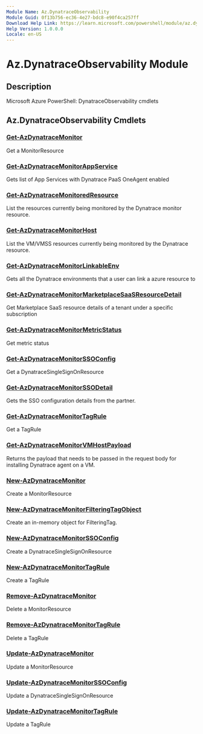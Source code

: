 ```yaml
---
Module Name: Az.DynatraceObservability
Module Guid: 0f13b756-ec36-4e27-bdc8-e90f4ca257ff
Download Help Link: https://learn.microsoft.com/powershell/module/az.dynatraceobservability
Help Version: 1.0.0.0
Locale: en-US
---
```


# Az.DynatraceObservability Module
## Description
Microsoft Azure PowerShell: DynatraceObservability cmdlets

## Az.DynatraceObservability Cmdlets
### [Get-AzDynatraceMonitor](Get-AzDynatraceMonitor.md)
Get a MonitorResource

### [Get-AzDynatraceMonitorAppService](Get-AzDynatraceMonitorAppService.md)
Gets list of App Services with Dynatrace PaaS OneAgent enabled

### [Get-AzDynatraceMonitoredResource](Get-AzDynatraceMonitoredResource.md)
List the resources currently being monitored by the Dynatrace monitor resource.

### [Get-AzDynatraceMonitorHost](Get-AzDynatraceMonitorHost.md)
List the VM/VMSS resources currently being monitored by the Dynatrace resource.

### [Get-AzDynatraceMonitorLinkableEnv](Get-AzDynatraceMonitorLinkableEnv.md)
Gets all the Dynatrace environments that a user can link a azure resource to

### [Get-AzDynatraceMonitorMarketplaceSaaSResourceDetail](Get-AzDynatraceMonitorMarketplaceSaaSResourceDetail.md)
Get Marketplace SaaS resource details of a tenant under a specific subscription

### [Get-AzDynatraceMonitorMetricStatus](Get-AzDynatraceMonitorMetricStatus.md)
Get metric status

### [Get-AzDynatraceMonitorSSOConfig](Get-AzDynatraceMonitorSSOConfig.md)
Get a DynatraceSingleSignOnResource

### [Get-AzDynatraceMonitorSSODetail](Get-AzDynatraceMonitorSSODetail.md)
Gets the SSO configuration details from the partner.

### [Get-AzDynatraceMonitorTagRule](Get-AzDynatraceMonitorTagRule.md)
Get a TagRule

### [Get-AzDynatraceMonitorVMHostPayload](Get-AzDynatraceMonitorVMHostPayload.md)
Returns the payload that needs to be passed in the request body for installing Dynatrace agent on a VM.

### [New-AzDynatraceMonitor](New-AzDynatraceMonitor.md)
Create a MonitorResource

### [New-AzDynatraceMonitorFilteringTagObject](New-AzDynatraceMonitorFilteringTagObject.md)
Create an in-memory object for FilteringTag.

### [New-AzDynatraceMonitorSSOConfig](New-AzDynatraceMonitorSSOConfig.md)
Create a DynatraceSingleSignOnResource

### [New-AzDynatraceMonitorTagRule](New-AzDynatraceMonitorTagRule.md)
Create a TagRule

### [Remove-AzDynatraceMonitor](Remove-AzDynatraceMonitor.md)
Delete a MonitorResource

### [Remove-AzDynatraceMonitorTagRule](Remove-AzDynatraceMonitorTagRule.md)
Delete a TagRule

### [Update-AzDynatraceMonitor](Update-AzDynatraceMonitor.md)
Update a MonitorResource

### [Update-AzDynatraceMonitorSSOConfig](Update-AzDynatraceMonitorSSOConfig.md)
Update a DynatraceSingleSignOnResource

### [Update-AzDynatraceMonitorTagRule](Update-AzDynatraceMonitorTagRule.md)
Update a TagRule

